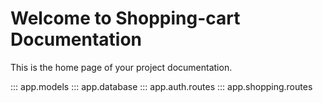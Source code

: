 # Welcome to Shopping-cart Documentation

This is the home page of your project documentation.

::: app.models
::: app.database
::: app.auth.routes
::: app.shopping.routes